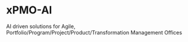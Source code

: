 # xPMO-AI
AI driven solutions for Agile, Portfolio/Program/Project/Product/Transformation Management Offices
